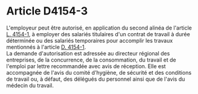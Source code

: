 # Article D4154-3

  
L'employeur peut être autorisé, en application du second alinéa de l'article [L. 4154-1][1], à employer des salariés titulaires d'un contrat de travail à durée déterminée ou des salariés temporaires pour accomplir les travaux mentionnés à l'article [D. 4154-1][2].   
La demande d'autorisation est adressée au directeur régional des entreprises, de la concurrence, de la consommation, du travail et de l'emploi par lettre recommandée avec avis de réception. Elle est accompagnée de l'avis du comité d'hygiène, de sécurité et des conditions de travail ou, à défaut, des délégués du personnel ainsi que de l'avis du médecin du travail.

 [1]: /affichCodeArticle.do?cidTexte=LEGITEXT000006072050&idArticle=LEGIARTI000006903189&dateTexte=&categorieLien=cid
 [2]: /affichCodeArticle.do?cidTexte=LEGITEXT000006072050&idArticle=LEGIARTI000018488592&dateTexte=&categorieLien=cid
